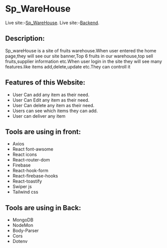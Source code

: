 # Sp_WareHouse

Live site:-[Sp_WareHouse](https://sp-warehouse.firebaseapp.com/).
Live site:-[Backend](https://powerful-dawn-49608.herokuapp.com/).


## Description:
Sp_wareHouse is a site of fruits warehouse.When user entered the home page,they will see our site banner,Top 6 fruits in our warehouse,top sell fruits,supplier information etc.When user login in the site they will see many features.like items add,delete,update etc.They can controll it

## Features of this Website:
* User Can add any item as their need.
* User Can Edit any item as their need.
* User Can delete any item as their need.
* Users can see which items they can add.
* User can deliver any item


## Tools are using in front:
* Axios
*  React font-awsome
* React icons
* React-router-dom
* Firebase 
* React-hook-form
* React-firebase-hooks
* React-toastify
* Swiper js
* Tailwind css

## Tools are using in Back:
* MongoDB
* NodeMon
* Body-Parser
* Cors
* Dotenv